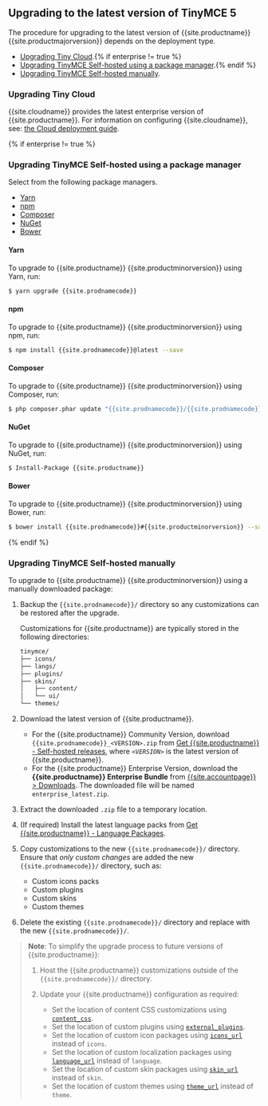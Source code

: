 ## Upgrading to the latest version of TinyMCE 5
The procedure for upgrading to the latest version of {{site.productname}} {{site.productmajorversion}} depends on the deployment type.

* [Upgrading Tiny Cloud](#upgradingtinycloud).{% if enterprise != true %}
* [Upgrading TinyMCE Self-hosted using a package manager](##upgradingtinymceself-hostedusingapackagemanager).{% endif %}
* [Upgrading TinyMCE Self-hosted manually](#upgradingtinymceself-hostedmanually).

### Upgrading Tiny Cloud

{{site.cloudname}} provides the latest enterprise version of {{site.productname}}. For information on configuring {{site.cloudname}}, see: [the Cloud deployment guide]({{site.baseurl}}/cloud-deployment-guide/).

{% if enterprise != true %}

### Upgrading TinyMCE Self-hosted using a package manager
Select from the following package managers.

* [Yarn](#yarn)
* [npm](#npm)
* [Composer](#composer)
* [NuGet](#nuget)
* [Bower](#bower)

#### Yarn
To upgrade to {{site.productname}} {{site.productminorversion}} using Yarn, run:
```sh
$ yarn upgrade {{site.prodnamecode}}
```

#### npm
To upgrade to {{site.productname}} {{site.productminorversion}} using npm, run:
```sh
$ npm install {{site.prodnamecode}}@latest --save
```

#### Composer
To upgrade to {{site.productname}} {{site.productminorversion}} using Composer, run:
```sh
$ php composer.phar update "{{site.prodnamecode}}/{{site.prodnamecode}}"
```

#### NuGet
To upgrade to {{site.productname}} {{site.productminorversion}} using NuGet, run:
```sh
$ Install-Package {{site.productname}}
```

#### Bower
To upgrade to {{site.productname}} {{site.productminorversion}} using Bower, run:
```sh
$ bower install {{site.prodnamecode}}#{{site.productminorversion}} --save
```

{% endif %}

### Upgrading TinyMCE Self-hosted manually
To upgrade to {{site.productname}} {{site.productminorversion}} using a manually downloaded package:

1. Backup the `{{site.prodnamecode}}/` directory so any customizations can be restored after the upgrade.

    Customizations for {{site.productname}} are typically stored in the following directories:

    ```sh
    tinymce/
    ├── icons/
    ├── langs/
    ├── plugins/
    ├── skins/
    │   ├── content/
    │   └── ui/
    └── themes/
    ```

1. Download the latest version of {{site.productname}}.

    * For the {{site.productname}} Community Version, download `{{site.prodnamecode}}_<VERSION>.zip` from [Get {{site.productname}} - Self-hosted releases]({{site.gettiny}}/self-hosted/), where _`<VERSION>`_ is the latest version of {{site.productname}}.
    * For the {{site.productname}} Enterprise Version, download the **{{site.productname}} Enterprise Bundle** from [{{site.accountpage}} > Downloads]({{site.accountpageurl}}/downloads/). The downloaded file will be named `enterprise_latest.zip`.

1. Extract the downloaded `.zip` file to a temporary location.
1. (If required) Install the latest language packs from [Get {{site.productname}} - Language Packages]({{site.gettiny}}/language-packages/).
1. Copy customizations to the new `{{site.prodnamecode}}/` directory. Ensure that _only custom changes_ are added the new `{{site.prodnamecode}}/` directory, such as:

    * Custom icons packs
    * Custom plugins
    * Custom skins
    * Custom themes
1. Delete the existing `{{site.prodnamecode}}/` directory and replace with the new `{{site.prodnamecode}}/`.

> **Note**: To simplify the upgrade process to future versions of {{site.productname}}:
>
>1. Host the {{site.productname}} customizations outside of the `{{site.prodnamecode}}/` directory.
>1. Update your {{site.productname}} configuration as required:
>
>    * Set the location of content CSS customizations using [`content_css`]({{site.baseurl}}/configure/content-appearance/#content_css).
>    * Set the location of custom plugins using [`external_plugins`]({{site.baseurl}}/configure/integration-and-setup/#external_plugins).
>    * Set the location of custom icon packages using [`icons_url`]({{site.baseurl}}/configure/editor-appearance/#icons_url) instead of `icons`.
>    * Set the location of custom localization packages using [`language_url`]({{site.baseurl}}/configure/localization/#language_url) instead of `language`.
>    * Set the location of custom skin packages using [`skin_url`]({{site.baseurl}}/configure/editor-appearance/#skin_url) instead of `skin`.
>    * Set the location of custom themes using [`theme_url`]({{site.baseurl}}/configure/editor-appearance/#theme_url) instead of `theme`.